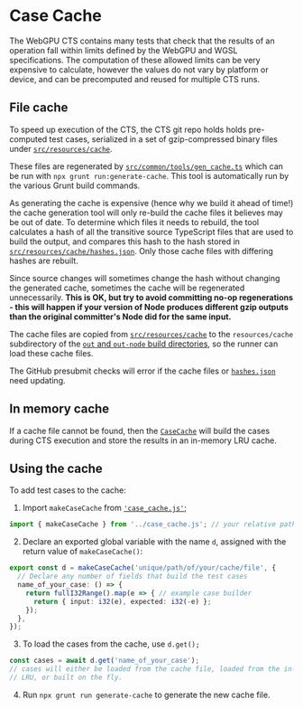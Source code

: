 # Case Cache

The WebGPU CTS contains many tests that check that the results of an operation
fall within limits defined by the WebGPU and WGSL specifications. The
computation of these allowed limits can be very expensive to calculate, however
the values do not vary by platform or device, and can be precomputed and reused
for multiple CTS runs.

## File cache

To speed up execution of the CTS, the CTS git repo holds holds pre-computed
test cases, serialized in a set of gzip-compressed binary files under
[`src/resources/cache`](../src/resources/cache).

These files are regenerated by [`src/common/tools/gen_cache.ts`](../src/common/tools/gen_cache.ts)
which can be run with `npx grunt run:generate-cache`.
This tool is automatically run by the various Grunt build commands.

As generating the cache is expensive (hence why we build it ahead of time!) the
cache generation tool will only re-build the cache files it believes may be out
of date. To determine which files it needs to rebuild, the tool calculates a
hash of all the transitive source TypeScript files that are used to build the
output, and compares this hash to the hash stored in
[`src/resources/cache/hashes.json`](`../src/resources/cache/hashes.json`). Only
those cache files with differing hashes are rebuilt.

Since source changes will sometimes change the hash without changing the generated cache,
sometimes the cache will be regenerated unnecessarily. **This is OK, but try to avoid committing
no-op regenerations - this will happen if your version of Node produces different gzip outputs
than the original committer's Node did for the same input.**

The cache files are copied from [`src/resources/cache`](../src/resources/cache)
to the `resources/cache` subdirectory of the
[`out` and `out-node` build directories](build.md#build-types), so the runner
can load these cache files.

The GitHub presubmit checks will error if the cache files or
[`hashes.json`](`../src/resources/cache/hashes.json`) need updating.

## In memory cache

If a cache file cannot be found, then the [`CaseCache`](../src/webgpu/shader/execution/expression/case_cache.ts)
will build the cases during CTS execution and store the results in an in-memory LRU cache.

## Using the cache

To add test cases to the cache:

1. Import `makeCaseCache` from [`'case_cache.js'`](../src/webgpu/shader/execution/expression/case_cache.ts);

```ts
import { makeCaseCache } from '../case_cache.js'; // your relative path may vary
```

2. Declare an exported global variable with the name `d`, assigned with the return value of `makeCaseCache()`:

```ts
export const d = makeCaseCache('unique/path/of/your/cache/file', {
  // Declare any number of fields that build the test cases
  name_of_your_case: () => {
    return fullI32Range().map(e => { // example case builder
      return { input: i32(e), expected: i32(-e) };
    });
  },
});
```

3. To load the cases from the cache, use `d.get();`

```ts
const cases = await d.get('name_of_your_case');
// cases will either be loaded from the cache file, loaded from the in-memory
// LRU, or built on the fly.
```

4. Run `npx grunt run generate-cache` to generate the new cache file.
